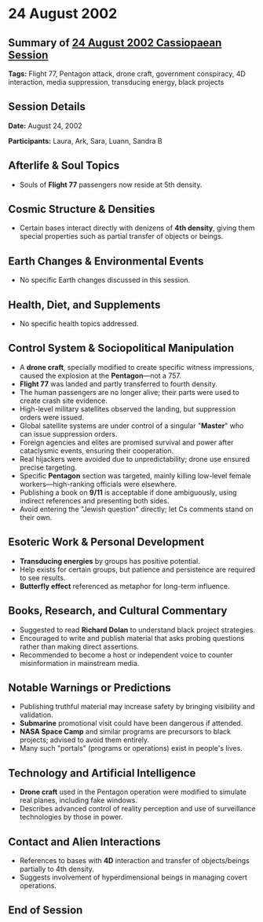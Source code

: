 # 24 August 2002

## Summary of [24 August 2002 Cassiopaean Session](https://cassiopaea.org/forum/threads/session-24-august-2002.21621/)

**Tags:** Flight 77, Pentagon attack, drone craft, government conspiracy, 4D interaction, media suppression, transducing energy, black projects

## Session Details

**Date:** August 24, 2002

**Participants:** Laura, Ark, Sara, Luann, Sandra B

## Afterlife & Soul Topics

- Souls of **Flight 77** passengers now reside at 5th density.

## Cosmic Structure & Densities

- Certain bases interact directly with denizens of **4th density**, giving them special properties such as partial transfer of objects or beings.

## Earth Changes & Environmental Events

- No specific Earth changes discussed in this session.

## Health, Diet, and Supplements

- No specific health topics addressed.

## Control System & Sociopolitical Manipulation

- A **drone craft**, specially modified to create specific witness impressions, caused the explosion at the **Pentagon**—not a 757.
- **Flight 77** was landed and partly transferred to fourth density.
- The human passengers are no longer alive; their parts were used to create crash site evidence.
- High-level military satellites observed the landing, but suppression orders were issued.
- Global satellite systems are under control of a singular "**Master**" who can issue suppression orders.
- Foreign agencies and elites are promised survival and power after cataclysmic events, ensuring their cooperation.
- Real hijackers were avoided due to unpredictability; drone use ensured precise targeting.
- Specific **Pentagon** section was targeted, mainly killing low-level female workers—high-ranking officials were elsewhere.
- Publishing a book on **9/11** is acceptable if done ambiguously, using indirect references and presenting both sides.
- Avoid entering the "Jewish question" directly; let Cs comments stand on their own.

## Esoteric Work & Personal Development

- **Transducing energies** by groups has positive potential.
- Help exists for certain groups, but patience and persistence are required to see results.
- **Butterfly effect** referenced as metaphor for long-term influence.

## Books, Research, and Cultural Commentary

- Suggested to read **Richard Dolan** to understand black project strategies.
- Encouraged to write and publish material that asks probing questions rather than making direct assertions.
- Recommended to become a host or independent voice to counter misinformation in mainstream media.

## Notable Warnings or Predictions

- Publishing truthful material may increase safety by bringing visibility and validation.
- **Submarine** promotional visit could have been dangerous if attended.
- **NASA Space Camp** and similar programs are precursors to black projects; advised to avoid them entirely.
- Many such "portals" (programs or operations) exist in people's lives.

## Technology and Artificial Intelligence

- **Drone craft** used in the Pentagon operation were modified to simulate real planes, including fake windows.
- Describes advanced control of reality perception and use of surveillance technologies by those in power.

## Contact and Alien Interactions

- References to bases with **4D** interaction and transfer of objects/beings partially to 4th density.
- Suggests involvement of hyperdimensional beings in managing covert operations.

## End of Session